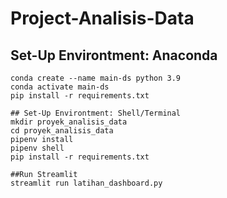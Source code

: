 # Project-Analisis-Data

## Set-Up Environtment: Anaconda
```
conda create --name main-ds python 3.9
conda activate main-ds
pip install -r requirements.txt
```

```
## Set-Up Environtment: Shell/Terminal
mkdir proyek_analisis_data
cd proyek_analisis_data
pipenv install
pipenv shell
pip install -r requirements.txt
```

```
##Run Streamlit
streamlit run latihan_dashboard.py
```
